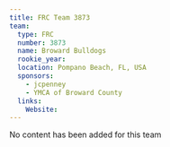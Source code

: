 ```yaml
---
title: FRC Team 3873
team:
  type: FRC
  number: 3873
  name: Broward Bulldogs
  rookie_year: 
  location: Pompano Beach, FL, USA
  sponsors:
    - jcpenney
    - YMCA of Broward County
  links:
    Website: 
---
```

No content has been added for this team